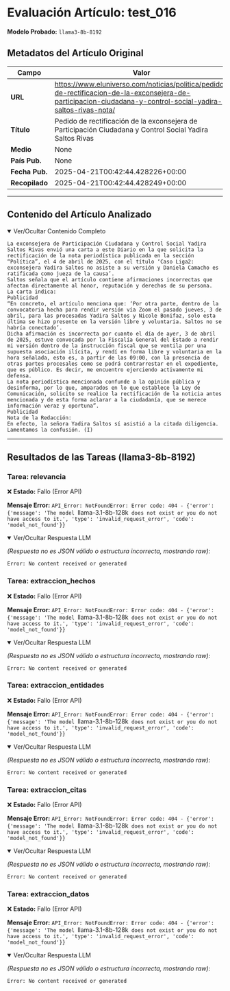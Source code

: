 # Evaluación Artículo: test_016
**Modelo Probado:** `llama3-8b-8192`

## Metadatos del Artículo Original

| Campo          | Valor                                      |
|----------------|--------------------------------------------|
| **URL**        | https://www.eluniverso.com/noticias/politica/pedido-de-rectificacion-de-la-exconsejera-de-participacion-ciudadana-y-control-social-yadira-saltos-rivas-nota/           |
| **Título**     | Pedido de rectificación de la exconsejera de Participación Ciudadana y Control Social Yadira Saltos Rivas       |
| **Medio**      | None         |
| **País Pub.**  | None |
| **Fecha Pub.** | 2025-04-21T00:42:44.428226+00:00 |
| **Recopilado** | 2025-04-21T00:42:44.428249+00:00 |

---

## Contenido del Artículo Analizado

<details open>
<summary>Ver/Ocultar Contenido Completo</summary>

```text
La exconsejera de Participación Ciudadana y Control Social Yadira Saltos Rivas envió una carta a este Diario en la que solicita la rectificación de la nota periodística publicada en la sección “Política”, el 4 de abril de 2025, con el título ‘Caso Liga2: exconsejera Yadira Saltos no asiste a su versión y Daniela Camacho es ratificada como jueza de la causa’.
Saltos señala que el artículo contiene afirmaciones incorrectas que afectan directamente al honor, reputación y derechos de su persona.
La carta indica:
Publicidad
“En concreto, el artículo menciona que: ‘Por otra parte, dentro de la convocatoria hecha para rendir versión vía Zoom el pasado jueves, 3 de abril, para las procesadas Yadira Saltos y Nicole Bonifaz, solo esta última se hizo presente en la versión libre y voluntaria. Saltos no se habría conectado’.
Dicha afirmación es incorrecta por cuanto el día de ayer, 3 de abril de 2025, estuve convocada por la Fiscalía General del Estado a rendir mi versión dentro de la instrucción fiscal que se ventila por una supuesta asociación ilícita, y rendí en forma libre y voluntaria en la hora señalada, esto es, a partir de las 09:00, con la presencia de otras partes procesales como se podrá contrarrestar en el expediente, que es público. Es decir, me encuentro ejerciendo activamente mi defensa.
La nota periodística mencionada confunde a la opinión pública y desinforma, por lo que, amparados en lo que establece la Ley de Comunicación, solicito se realice la rectificación de la noticia antes mencionada y de esta forma aclarar a la ciudadanía, que se merece información veraz y oportuna”.
Publicidad
Nota de la Redacción:
En efecto, la señora Yadira Saltos sí asistió a la citada diligencia. Lamentamos la confusión. (I)
```
</details>

---

## Resultados de las Tareas (llama3-8b-8192)

### Tarea: relevancia

❌ **Estado:** Fallo (Error API)

   **Mensaje Error:** `API_Error: NotFoundError: Error code: 404 - {'error': {'message': 'The model `llama-3.1-8b-128k` does not exist or you do not have access to it.', 'type': 'invalid_request_error', 'code': 'model_not_found'}}`


<details open>
<summary>Ver/Ocultar Respuesta LLM</summary>

_(Respuesta no es JSON válido o estructura incorrecta, mostrando raw):_
```
Error: No content received or generated
```
</details>


### Tarea: extraccion_hechos

❌ **Estado:** Fallo (Error API)

   **Mensaje Error:** `API_Error: NotFoundError: Error code: 404 - {'error': {'message': 'The model `llama-3.1-8b-128k` does not exist or you do not have access to it.', 'type': 'invalid_request_error', 'code': 'model_not_found'}}`


<details open>
<summary>Ver/Ocultar Respuesta LLM</summary>

_(Respuesta no es JSON válido o estructura incorrecta, mostrando raw):_
```
Error: No content received or generated
```
</details>


### Tarea: extraccion_entidades

❌ **Estado:** Fallo (Error API)

   **Mensaje Error:** `API_Error: NotFoundError: Error code: 404 - {'error': {'message': 'The model `llama-3.1-8b-128k` does not exist or you do not have access to it.', 'type': 'invalid_request_error', 'code': 'model_not_found'}}`


<details open>
<summary>Ver/Ocultar Respuesta LLM</summary>

_(Respuesta no es JSON válido o estructura incorrecta, mostrando raw):_
```
Error: No content received or generated
```
</details>


### Tarea: extraccion_citas

❌ **Estado:** Fallo (Error API)

   **Mensaje Error:** `API_Error: NotFoundError: Error code: 404 - {'error': {'message': 'The model `llama-3.1-8b-128k` does not exist or you do not have access to it.', 'type': 'invalid_request_error', 'code': 'model_not_found'}}`


<details open>
<summary>Ver/Ocultar Respuesta LLM</summary>

_(Respuesta no es JSON válido o estructura incorrecta, mostrando raw):_
```
Error: No content received or generated
```
</details>


### Tarea: extraccion_datos

❌ **Estado:** Fallo (Error API)

   **Mensaje Error:** `API_Error: NotFoundError: Error code: 404 - {'error': {'message': 'The model `llama-3.1-8b-128k` does not exist or you do not have access to it.', 'type': 'invalid_request_error', 'code': 'model_not_found'}}`


<details open>
<summary>Ver/Ocultar Respuesta LLM</summary>

_(Respuesta no es JSON válido o estructura incorrecta, mostrando raw):_
```
Error: No content received or generated
```
</details>
